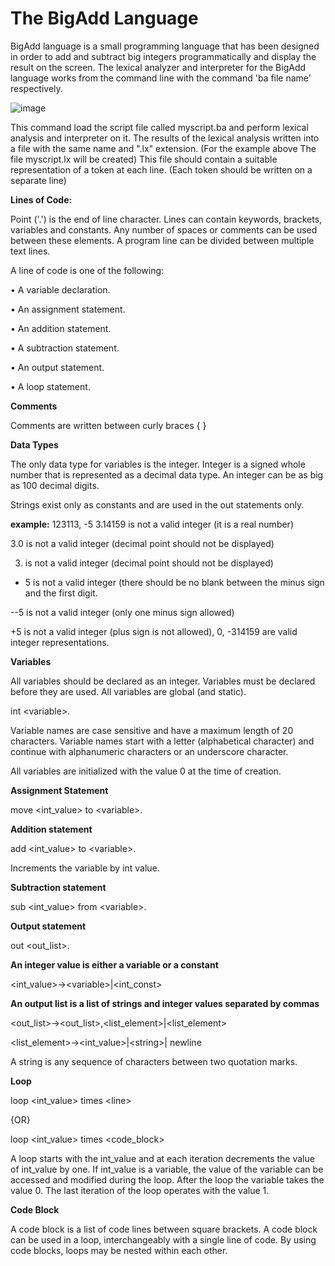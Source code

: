 # The BigAdd Language

BigAdd language is a small programming language that has been designed in order to add and subtract big integers programmatically and display the result on the screen. The lexical analyzer and interpreter for the BigAdd language works from the command line with the command 'ba file name' respectively.

![image](https://user-images.githubusercontent.com/112978786/194415661-6b3419d9-995c-49c3-a954-e12e95f6a081.png)


This command load the script file called myscript.ba and perform lexical analysis and interpreter on it. The results of the lexical analysis written into a file with the same name and ".lx" extension. (For the example above The file myscript.lx will be created) This file should contain a suitable representation of a token at each line. (Each token should be written on a separate line)

**Lines of Code:**

Point ('.') is the end of line character. Lines can contain keywords, brackets, variables and constants. Any number of spaces or comments can be used between these elements. A program line can be divided between multiple text lines.

A line of code is one of the following:

• A variable declaration.

• An assignment statement.

• An addition statement.

• A subtraction statement.

• An output statement.

• A loop statement.

**Comments**

Comments are written between curly braces { }

**Data Types**

The only data type for variables is the integer. Integer is a signed whole number that is represented as a decimal data type. An integer can be as big as 100 decimal digits.

Strings exist only as constants and are used in the out statements only.

**example:** 123113, -5 3.14159 is not a valid integer (it is a real number)

3.0 is not a valid integer (decimal point should not be displayed)

3. is not a valid integer (decimal point should not be displayed)

- 5 is not a valid integer (there should be no blank between the minus sign and the first digit.

--5 is not a valid integer (only one minus sign allowed)

+5 is not a valid integer (plus sign is not allowed), 0, -314159 are valid integer representations.

**Variables**

All variables should be declared as an integer. Variables must be declared before they are used. All variables are global (and static).

int \<variable\>.

Variable names are case sensitive and have a maximum length of 20 characters. Variable names start with a letter (alphabetical character) and continue with alphanumeric characters or an underscore character.

All variables are initialized with the value 0 at the time of creation.

**Assignment Statement**

move \<int\_value\> to \<variable\>.

**Addition statement**

add \<int\_value\> to \<variable\>.

Increments the variable by int value.

**Subtraction statement**

sub \<int\_value\> from \<variable\>.

**Output statement**

out \<out\_list\>.

**An integer value is either a variable or a constant**

\<int\_value\>→\<variable\>|\<int\_const\>

**An output list is a list of strings and integer values separated by commas**

\<out\_list\>→\<out\_list\>,\<list\_element\>|\<list\_element\>

\<list\_element\>→\<int\_value\>|\<string\>| newline

A string is any sequence of characters between two quotation marks.

**Loop**

loop \<int\_value\> times \<line\>

{OR}

loop \<int\_value\> times \<code\_block\>

A loop starts with the int\_value and at each iteration decrements the value of int\_value by one. If int\_value is a variable, the value of the variable can be accessed and modified during the loop. After the loop the variable takes the value 0. The last iteration of the loop operates with the value 1.

**Code Block**

A code block is a list of code lines between square brackets. A code block can be used in a loop, interchangeably with a single line of code. By using code blocks, loops may be nested within each other.

